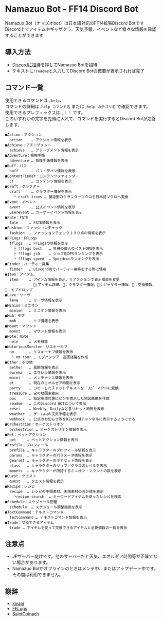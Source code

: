 # Namazuo Bot - FF14 Discord Bot
Namazuo Bot（ナマズオbot）は日本語対応のFF14拡張Discord Botです  
Discord上でアイテムやギャザクラ、天気予報、イベントなど様々な情報を確認することができます  

## 導入方法
- [Discordに招待](https://discordapp.com/api/oauth2/authorize?client_id=423156211534397461&permissions=1611000912&scope=bot)を押してNamazuo Botを招待  
- テキストに`!readme`と入力してDiscord Botの概要が表示されれば完了

## コマンド一覧

使用できるコマンドは `,help`、  
コマンドの詳細は`,help コマンド名` または ,`help カテゴリ名` で確認できます。  
使用できるプレフィックスは `,` `!` `！` です。  
このいずれかの文字を先頭に入れて、コマンドを実行するとDiscord Botが応答します。

```
■Action：アクション
  action    … アクション情報を表示
■Achieve：アチーブメント
  achieve   … アチーブメント情報を表示
■Adventure：探検手帳
  adventure … 探検手帳情報を表示
■Buff：バフ
  buff      … バフ・デバフ情報を表示
■ContentFinder：コンテンツファインダー
  cf        … コンテンツ情報を表示
■Craft：クラフター
  craft     … クラフター情報を表示
    └ craft trans … 英語圏のクラフターマクロを日本語マクロへ変換
■Event：イベント
  event     … 公式イベント情報を表示
  userevent … ユーザーイベント情報を表示
■Fate：FATE
  fate     … FATE情報を表示
■Fashion：ファッションチェック
  fashion  … ファッションチェック１００点の情報を表示
■FFLogs：FFLogs
  fflogs   … FFLogsの情報を表示
    ├ fflogs best   … 各層の個人のベストDPSを表示
    ├ fflogs job    … ジョブ別DPSランキングを表示
    └ fflogs speed  … Speedrunランキングを表示
■Finder：パーティー募集
  finder   … Discord内でパーティー募集をする際に使用
■Item：アイテム
  item     … アイテム情報を表示。リアクションで表示項目を変更
             📝:アイテム詳細、🔨：クラフター情報、🌿：ギャザラー情報、🛒：交換情報、👿：モブドロップ
■Leve：リーヴ
  leve     … リーヴ情報を表示
■Minion：ミニオン
  minion   … ミニオン情報を表示
■Mob：モブ
  mob      … モブ情報を表示
■Mount：マウント
  mount    … マウント情報を表示
■Note：Note
  note     … メモ機能
■NotoriousMonster：リスキーモブ
  nm       … リスキーモブ情報を表示
   └ nm tour … モブハンツアー巡回経路を作成
■Other：その他
  aether   … 風脈情報を表示
  eureka   … エウレカ情報を表示
  maint    … メンテナンス情報を表示
  et       … 現在のエオルゼア時間を表示
  party    … コピーしたチャットテキストを `/p` マクロに変換
  treasure … 宝の地図主催用
  pos      … 指定座標位置にピンを表示した地図画像を作成
  readme   … このDiscord BOTについて表示
  reset    … Weekly、Dailyなど各リセット時間を表示
  weather  … ゲーム内の天気予報を表示
  webhook  … 公式のお知らせ等をDiscordチャンネルに表示するようにする
■Orchestrion：オーケストリオン
  orchestrion … オーケストリオン情報を表示
■Pet：ペットアクション
  pet     … ペットアクション情報を表示
■Profile：プロフィール
  profile … キャラクターのプロフィール情報を表示
  params  … キャラクターのパラメータ情報を表示
  gearset … キャラクターのギアセット情報を表示
  class   … キャラクターのジョブ／クラスのレベルを表示
  mounts  … キャラクターが所持するミニオン・マウントの数を表示
■Quest：クエスト
  quest   … クエスト情報を表示
■Recipe：レシピ
  recipe  … レシピの中間素材、末端素材の合計値を表示
    └recipe search  … キーワードアイテムを使ったレシピを検索
■Schedule：スケジュール管理
  schedule  … スケジュール調整画面を表示
■TextCommand：テキストコマンド
  textcommand … テキストコマンド情報を表示
■Trade：交換できるアイテム
  trade … アイテムを使って交換できるアイテムと必要個数の一覧を表示
```

## 注意点
- JPサーバー向けです。他のサーバーだと天気、エオルゼア時間等が正確でない場合があります。
- Namazuo Botがオフラインのときはメンテ中、またはアップデート中です。その間は利用できません。

## 謝辞
- [xivapi](https://xivapi.com/)
- [FFLogs](https://www.fflogs.com/)
- [SaintCoinach](https://github.com/Rogueadyn/SaintCoinach)
